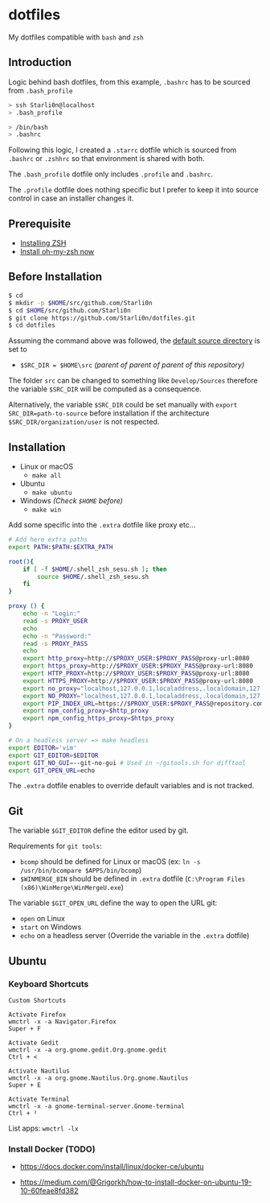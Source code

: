 # dotfiles
My dotfiles compatible with `bash` and `zsh`

## Introduction

Logic behind bash dotfiles, from this example, `.bashrc` has to be sourced from `.bash_profile`
```sh
> ssh Starli0n@localhost
> .bash_profile

> /bin/bash
> .bashrc
```

Following this logic, I created a `.starrc` dotfile which is sourced from `.bashrc` or `.zshhrc` so that environment is shared with both.

The `.bash_profile` dotfile only includes `.profile` and `.bashrc`.

The `.profile` dotfile does nothing specific but I prefer to keep it into source control in case an installer changes it.


## Prerequisite

- [Installing ZSH](https://github.com/ohmyzsh/ohmyzsh/wiki/Installing-ZSH)
- [Install oh-my-zsh now](https://ohmyz.sh/#install)


## Before Installation

```sh
$ cd
$ mkdir -p $HOME/src/github.com/Starli0n
$ cd $HOME/src/github.com/Starli0n
$ git clone https://github.com/Starli0n/dotfiles.git
$ cd dotfiles
```

Assuming the command above was followed, the [default source directory](https://github.com/Starli0n/dotfiles/blob/master/Makefile#L3) is set to
  - `$SRC_DIR = $HOME\src` _(parent of parent of parent of this repository)_

The folder `src` can be changed to something like `Develop/Sources` therefore the variable `$SRC_DIR` will be computed as a consequence.

Alternatively, the variable `$SRC_DIR` could be set manually with `export SRC_DIR=path-to-source` before installation if the architecture `$SRC_DIR/organization/user` is not respected.


## Installation

* Linux or macOS
	* `make all`
* Ubuntu
	* `make ubuntu`
* Windows _(Check `$HOME` before)_
	* `make win`

Add some specific into the `.extra` dotfile like proxy etc...
```sh
# Add here extra paths
export PATH:$PATH:$EXTRA_PATH

root(){
    if [ -f $HOME/.shell_zsh_sesu.sh ]; then
        source $HOME/.shell_zsh_sesu.sh
    fi
}

proxy () {
	echo -n "Login:"
	read -s PROXY_USER
	echo
	echo -n "Password:"
	read -s PROXY_PASS
	echo
	export http_proxy=http://$PROXY_USER:$PROXY_PASS@proxy-url:8080
	export https_proxy=http://$PROXY_USER:$PROXY_PASS@proxy-url:8080
	export HTTP_PROXY=http://$PROXY_USER:$PROXY_PASS@proxy-url:8080
	export HTTPS_PROXY=http://$PROXY_USER:$PROXY_PASS@proxy-url:8080
	export no_proxy="localhost,127.0.0.1,localaddress,.localdomain,127.*,192.168.*,172.*,10.*"
	export NO_PROXY="localhost,127.0.0.1,localaddress,.localdomain,127.*,192.168.*,172.*,10.*"
	export PIP_INDEX_URL=https://$PROXY_USER:$PROXY_PASS@repository.com
	export npm_config_proxy=$http_proxy
	export npm_config_https_proxy=$https_proxy
}

# On a headless server => make headless
export EDITOR='vim'
export GIT_EDITOR=$EDITOR
export GIT_NO_GUI=--git-no-gui # Used in ~/gitools.sh for difftool
export GIT_OPEN_URL=echo
```

The `.extra` dotfile enables to override default variables and is not tracked.


## Git

The variable `$GIT_EDITOR` define the editor used by git.

Requirements for `git tools`:
- `bcomp` should be defined for Linux or macOS (ex: `ln -s /usr/bin/bcompare $APPS/bin/bcomp`)
- `$WINMERGE_BIN` should be defined in `.extra` dotfile (`C:\Program Files (x86)\WinMerge\WinMergeU.exe`)

The variable `$GIT_OPEN_URL` define the way to open the URL git:
- `open` on Linux
- `start` on Windows
- `echo` on a headless server (Override the variable in the `.extra` dotfile)

## Ubuntu

### Keyboard Shortcuts

`Custom Shortcuts`

```
Activate Firefox
wmctrl -x -a Navigator.Firefox
Super + F

Activate Gedit
wmctrl -x -a org.gnome.gedit.Org.gnome.gedit
Ctrl + <

Activate Nautilus
wmctrl -x -a org.gnome.Nautilus.Org.gnome.Nautilus
Super + E

Activate Terminal
wmctrl -x -a gnome-terminal-server.Gnome-terminal
Ctrl + ²
```

List apps: `wmctrl -lx`

### Install Docker (TODO)

- https://docs.docker.com/install/linux/docker-ce/ubuntu

- https://medium.com/@Grigorkh/how-to-install-docker-on-ubuntu-19-10-60feae8fd382
